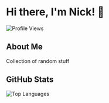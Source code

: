 # Hi there, I'm Nick! 👋
![Profile Views](https://komarev.com/ghpvc/?username=nicholasbrar&color=blue)

## About Me
Collection of random stuff

## GitHub Stats
![Top Languages](https://github-readme-stats.vercel.app/api/top-langs/?username=nicholasbrar&layout=compact&theme=radical)



